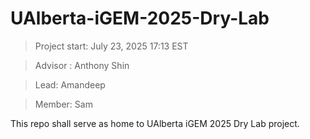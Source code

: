 # UAlberta-iGEM-2025-Dry-Lab


> Project start: July 23, 2025 17:13 EST

> Advisor : Anthony Shin

> Lead: Amandeep

> Member: Sam

This repo shall serve as home to UAlberta iGEM 2025 Dry Lab project. 


